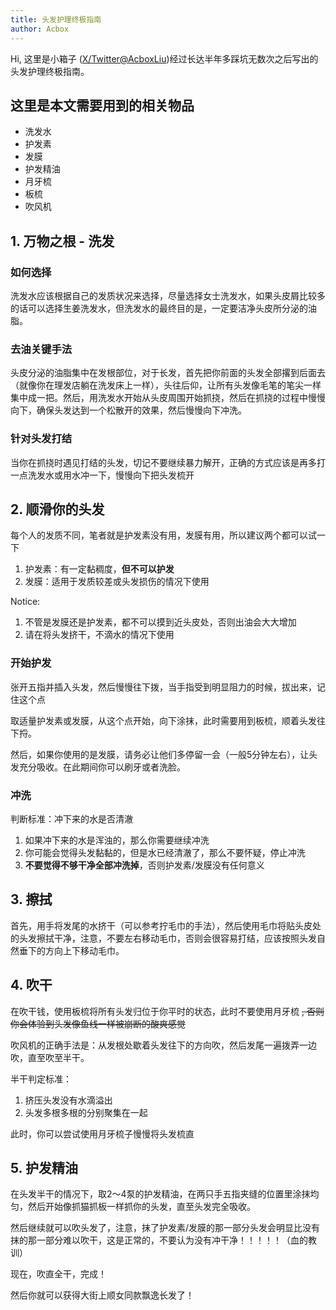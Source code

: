 ```yaml
---
title: 头发护理终极指南
author: Acbox
---
```


Hi, 这里是小箱子 ([X/Twitter@AcboxLiu](https://x.com/AcboxLiu))经过长达半年多踩坑无数次之后写出的头发护理终极指南。

## 这里是本文需要用到的相关物品

- 洗发水
- 护发素
- 发膜
- 护发精油
- 月牙梳
- 板梳
- 吹风机

## 1. 万物之根 - 洗发

### 如何选择

洗发水应该根据自己的发质状况来选择，尽量选择女士洗发水，如果头皮屑比较多的话可以选择生姜洗发水，但洗发水的最终目的是，一定要洁净头皮所分泌的油脂。

### 去油关键手法

头皮分泌的油脂集中在发根部位，对于长发，首先把你前面的头发全部撂到后面去（就像你在理发店躺在洗发床上一样），头往后仰，让所有头发像毛笔的笔尖一样集中成一把。然后，用洗发水开始从头皮周围开始抓挠，然后在抓挠的过程中慢慢向下，确保头发达到一个松散开的效果，然后慢慢向下冲洗。

### 针对头发打结

当你在抓挠时遇见打结的头发，切记不要继续暴力解开，正确的方式应该是再多打一点洗发水或用水冲一下，慢慢向下把头发梳开

## 2. 顺滑你的头发

每个人的发质不同，笔者就是护发素没有用，发膜有用，所以建议两个都可以试一下

1. 护发素：有一定黏稠度，**但不可以护发**
2. 发膜：适用于发质较差或头发损伤的情况下使用

Notice:

1. 不管是发膜还是护发素，都不可以摸到近头皮处，否则出油会大大增加
2. 请在将头发挤干，不滴水的情况下使用

### 开始护发

张开五指并插入头发，然后慢慢往下拨，当手指受到明显阻力的时候，拔出来，记住这个点

取适量护发素或发膜，从这个点开始，向下涂抹，此时需要用到板梳，顺着头发往下捋。

然后，如果你使用的是发膜，请务必让他们多停留一会（一般5分钟左右），让头发充分吸收。在此期间你可以刷牙或者洗脸。

### 冲洗

判断标准：冲下来的水是否清澈

1. 如果冲下来的水是浑浊的，那么你需要继续冲洗
2. 你可能会觉得头发黏黏的，但是水已经清澈了，那么不要怀疑，停止冲洗
3. **不要觉得不够干净全部冲洗掉**，否则护发素/发膜没有任何意义

## 3. 擦拭

首先，用手将发尾的水挤干（可以参考拧毛巾的手法），然后使用毛巾将贴头皮处的头发擦拭干净，注意，不要左右移动毛巾，否则会很容易打结，应该按照头发自然垂下的方向上下移动毛巾。

## 4. 吹干

在吹干钱，使用板梳将所有头发归位于你平时的状态，此时不要使用月牙梳 ~~, 否则你会体验到头发像鱼线一样被崩断的酸爽感觉~~

吹风机的正确手法是：从发根处歇着头发往下的方向吹，然后发尾一遍拨弄一边吹，直至吹至半干。

半干判定标准：

1. 挤压头发没有水滴溢出
2. 头发多根多根的分别聚集在一起

此时，你可以尝试使用月牙梳子慢慢将头发梳直

## 5. 护发精油

在头发半干的情况下，取2～4泵的护发精油，在两只手五指夹缝的位置里涂抹均匀，然后开始像抓猫抓板一样抓你的头发，直至头发完全吸收。

然后继续就可以吹头发了，注意，抹了护发素/发膜的那一部分头发会明显比没有抹的那一部分难以吹干，这是正常的，不要认为没有冲干净！！！！！（血的教训）

现在，吹直全干，完成！

然后你就可以获得大街上顺女同款飘逸长发了！
